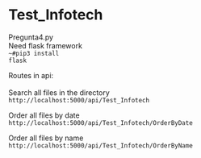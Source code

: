 # Test_Infotech

Pregunta4.py <br>
Need flask framework <br>
<code>~#pip3 install flask</code><br>

<label>Routes in api:</label> <br><br>
Search all files in the directory <br>
<code>http://localhost:5000/api/Test_Infotech</code>

Order all files by date <br>
<code>http://localhost:5000/api/Test_Infotech/OrderByDate</code>


Order all files by name <br>
<code>http://localhost:5000/api/Test_Infotech/OrderByName</code>



